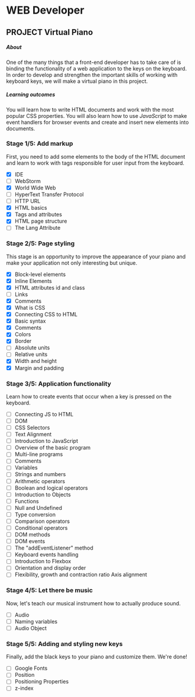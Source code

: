 # WEB Developer

## PROJECT Virtual Piano

##### About

One of the many things that a front-end developer has to take care of is binding the functionality of a web application to the keys on the keyboard. In order to develop and strengthen the important skills of working with keyboard keys, we will make a virtual piano in this project.

##### Learning outcomes

You will learn how to write HTML documents and work with the most popular CSS properties. You will also learn how to use *JavaScript* to make event handlers for browser events and create and insert new elements into documents.

### Stage 1/5: Add markup 

First, you need to add some elements to the body of the HTML document and learn to work with tags responsible for user input from the keyboard.

- [x] IDE
- [ ] WebStorm
- [x] World Wide Web
- [ ] HyperText Transfer Protocol
- [ ] HTTP URL
- [x] HTML basics
- [x] Tags and attributes
- [x] HTML page structure
- [ ] The Lang Attribute

### Stage 2/5: Page styling 

This stage is an opportunity to improve the appearance of your piano and make your application not only interesting but unique.

- [x] Block-level elements
- [x] Inline Elements
- [x] HTML attributes id and class
- [ ] Links
- [x] Comments
- [x] What is CSS
- [x] Connecting CSS to HTML
- [x] Basic syntax
- [x] Comments
- [x] Colors
- [x] Border
- [ ] Absolute units
- [ ] Relative units
- [x] Width and height
- [x] Margin and padding

### Stage 3/5: Application functionality

Learn how to create events that occur when a key is pressed on the keyboard.

- [ ] Connecting JS to HTML
- [ ] DOM
- [ ] CSS Selectors
- [ ] Text Alignment
- [ ] Introduction to JavaScript
- [ ] Overview of the basic program
- [ ] Multi-line programs
- [ ] Comments
- [ ] Variables
- [ ] Strings and numbers
- [ ] Arithmetic operators
- [ ] Boolean and logical operators
- [ ] Introduction to Objects
- [ ] Functions
- [ ] Null and Undefined
- [ ] Type conversion
- [ ] Comparison operators
- [ ] Conditional operators
- [ ] DOM methods
- [ ] DOM events
- [ ] The "addEventListener" method
- [ ] Keyboard events handling
- [ ] Introduction to Flexbox
- [ ] Orientation and display order
- [ ] Flexibility, growth and contraction ratio
  Axis alignment

### Stage 4/5: Let there be music 

Now, let's teach our musical instrument how to actually produce sound.

- [ ] Audio
- [ ] Naming variables
- [ ] Audio Object

### Stage 5/5: Adding and styling new keys

Finally, add the black keys to your piano and customize them. We're done!

- [ ] Google Fonts
- [ ] Position
- [ ] Positioning Properties
- [ ] z-index